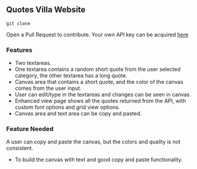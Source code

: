 ## Quotes Villa Website
```
git clone
```
Open a Pull Request to contribute.
Your own API key can be acquired [here](https://rapidapi.com/peelu/api/quotes-villa/)
### Features
- Two textareas.
- One textarea contains a random short quote from the user selected category, the other
  textarea has a long quote.
- Canvas area that contains a short quote, and the color of the canvas comes from the user input.
- User can edit/type in the textareas and changes can be seen in canvas.
- Enhanced view page shows all the quotes returned from the API, with custom font options
  and grid view options.
- Canvas area and text area can be copy and pasted.
### Feature Needed
A user can copy and paste the canvas, but the colors and quality is not consistent.
- To build the canvas with text and good copy and paste functionality.